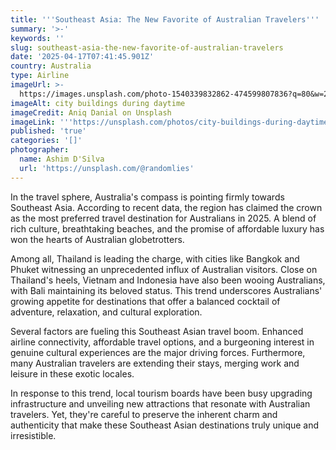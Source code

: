 ```yaml
---
title: '''Southeast Asia: The New Favorite of Australian Travelers'''
summary: '>-'
keywords: ''
slug: southeast-asia-the-new-favorite-of-australian-travelers
date: '2025-04-17T07:41:45.901Z'
country: Australia
type: Airline
imageUrl: >-
  https://images.unsplash.com/photo-1540339832862-474599807836?q=80&w=2070&auto=format&fit=crop&ixlib=rb-4.0.3&ixid=M3wxMjA3fDB8MHxwaG90by1wYWdlfHx8fGVufDB8fHx8fA%3D%3D
imageAlt: city buildings during daytime
imageCredit: Aniq Danial on Unsplash
imageLink: '''https://unsplash.com/photos/city-buildings-during-daytime-prZLk4DWgzY'''
published: 'true'
categories: '[]'
photographer:
  name: Ashim D'Silva
  url: 'https://unsplash.com/@randomlies'
---
```






In the travel sphere, Australia's compass is pointing firmly towards Southeast Asia. According to recent data, the region has claimed the crown as the most preferred travel destination for Australians in 2025. A blend of rich culture, breathtaking beaches, and the promise of affordable luxury has won the hearts of Australian globetrotters.

Among all, Thailand is leading the charge, with cities like Bangkok and Phuket witnessing an unprecedented influx of Australian visitors. Close on Thailand's heels, Vietnam and Indonesia have also been wooing Australians, with Bali maintaining its beloved status. This trend underscores Australians' growing appetite for destinations that offer a balanced cocktail of adventure, relaxation, and cultural exploration.

Several factors are fueling this Southeast Asian travel boom. Enhanced airline connectivity, affordable travel options, and a burgeoning interest in genuine cultural experiences are the major driving forces. Furthermore, many Australian travelers are extending their stays, merging work and leisure in these exotic locales.

In response to this trend, local tourism boards have been busy upgrading infrastructure and unveiling new attractions that resonate with Australian travelers. Yet, they're careful to preserve the inherent charm and authenticity that make these Southeast Asian destinations truly unique and irresistible.
